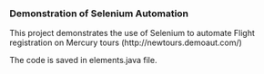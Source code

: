 <h3> Demonstration of Selenium Automation </h3>
<p> This project demonstrates the use of Selenium to automate Flight registration on Mercury tours (http://newtours.demoaut.com/) </p>
<p> The code is saved in elements.java file.
